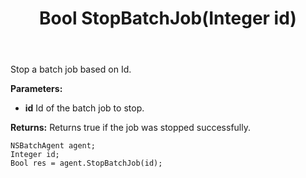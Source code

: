 ﻿---
uid: crmscript_ref_NSBatchAgent_StopBatchJob
title: Bool StopBatchJob(Integer id)
intellisense: NSBatchAgent.StopBatchJob
keywords: NSBatchAgent, StopBatchJob
so.topic: reference
---

Stop a batch job based on Id.

**Parameters:**
 - **id** Id of the batch job to stop.

**Returns:** Returns true if the job was stopped successfully.

```crmscript
NSBatchAgent agent;
Integer id;
Bool res = agent.StopBatchJob(id);
```

